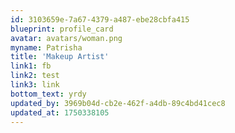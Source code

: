 ```yaml
---
id: 3103659e-7a67-4379-a487-ebe28cbfa415
blueprint: profile_card
avatar: avatars/woman.png
myname: Patrisha
title: 'Makeup Artist'
link1: fb
link2: test
link3: link
bottom_text: yrdy
updated_by: 3969b04d-cb2e-462f-a4db-89c4bd41cec8
updated_at: 1750338105
---
```

